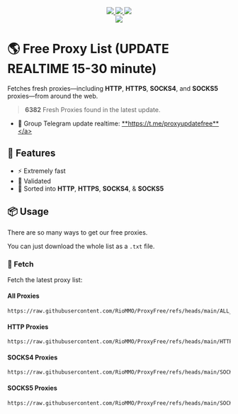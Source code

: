 <p align="center">
  <a href="https://raw.githubusercontent.com/RioMMO/ProxyFree/refs/heads/main/HTTP.txt">
    <img src="https://img.shields.io/badge/Http_Proxies-2994-blue">
</a> <a href="https://raw.githubusercontent.com/RioMMO/ProxyFree/refs/heads/main/SOCKS4.txt">
    <img src="https://img.shields.io/badge/Socks4_Proxies-2091-blue">
</a> <a href="https://raw.githubusercontent.com/RioMMO/ProxyFree/refs/heads/main/SOCKS5.txt">
    <img src="https://img.shields.io/badge/Socks5_Proxies-1297-blue">
</a>
  <br>
  <a href="https://raw.githubusercontent.com/RioMMO/ProxyFree/refs/heads/main/ALL_PROXY.txt">
    <img src="https://img.shields.io/badge/All_Proxies-6382-success">
</a> <br>
</p>

# 🌎 Free Proxy List (UPDATE REALTIME 15-30 minute)
Fetches fresh proxies—including **HTTP**, **HTTPS**, **SOCKS4**, and **SOCKS5** proxies—from around the web.
> **6382** Fresh Proxies found in the latest update.
* 📓 Group Telegram update realtime:  <a href="https://t.me/proxyupdatefree">**https://t.me/proxyupdatefree**</a>

## 🎯 Features
* ⚡ Extremely fast
* 📝 Validated
* 📓 Sorted into **HTTP**, **HTTPS**, **SOCKS4**, & **SOCKS5**

## 📦 Usage
There are so many ways to get our free proxies.

You can just download the whole list as a `.txt` file.

### 🔑 Fetch
Fetch the latest proxy list:

#### All Proxies
```shell
https://raw.githubusercontent.com/RioMMO/ProxyFree/refs/heads/main/ALL_PROXY.txt
```


#### HTTP Proxies
```shell
https://raw.githubusercontent.com/RioMMO/ProxyFree/refs/heads/main/HTTP.txt
```


#### SOCKS4 Proxies
```shell
https://raw.githubusercontent.com/RioMMO/ProxyFree/refs/heads/main/SOCKS4.txt
```


#### SOCKS5 Proxies
```shell
https://raw.githubusercontent.com/RioMMO/ProxyFree/refs/heads/main/SOCKS5.txt
```
